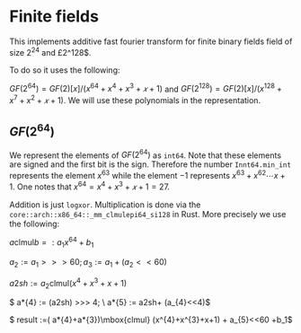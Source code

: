 # Finite fields

This implements additive fast fourier transform for finite binary fields field of size $2^24$ and £2^128$.

To do so it uses the following:

$GF(2^{64})= GF(2)[x]/(x^64+x^4+x^3+𝑥+1)$ and $GF(2^{128})= GF(2)[x]/(x^128+x^7+x^2+𝑥+1)$. We will use these polynomials in the representation.

## $GF(2^{64})$

We represent the elements of $GF(2^{64})$ as `int64`. Note that these elements are signed and the first bit is the sign. Therefore the number `Innt64.min_int` represents the element $x^63$ while the element $-1$ represents $x^63+x^62\cdots x+1$. One notes that $x^64=x^4+x^3+𝑥+1=27$.

Addition is just `logxor`.
Multiplication is done via the `core::arch::x86_64::_mm_clmulepi64_si128` in Rust. More precisely we use the following:

$a \mbox{clmul} b=: a_1x^{64} +b_1$

$a_{2} := a_{1} >>> 60;  a_{3} := a_1+ (a_{2}<<60)$

$a2sh := a_2 \mbox{clmul} (x^{4}+x^{3}+x+1)$

$ a*{4} := (a2sh) >>> 4; \ a*{5} := a2sh+ (a\_{4}<<4)$

$ result :=( a*{4}+a*{3})\mbox{clmul} (x^{4}+x^{3}+x+1) + a\_{5}<<60 +b_1$

